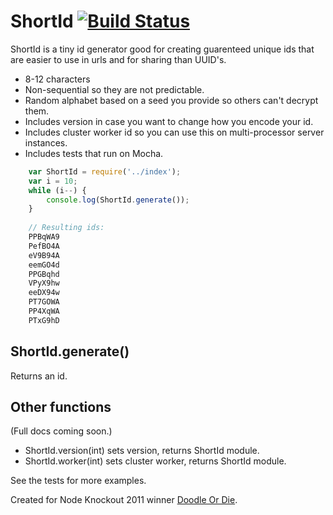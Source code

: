 # ShortId [![Build Status](https://secure.travis-ci.org/dylang/Shortid.png)](http://travis-ci.org/dylang/Shortid)

ShortId is a tiny id generator good for creating guarenteed unique ids that are easier to use in urls and for sharing than UUID's.

* 8-12 characters
* Non-sequential so they are not predictable.
* Random alphabet based on a seed you provide so others can't decrypt them.
* Includes version in case you want to change how you encode your id.
* Includes cluster worker id so you can use this on multi-processor server instances.
* Includes tests that run on Mocha.

```javascript
    var ShortId = require('../index');
    var i = 10;
    while (i--) {
        console.log(ShortId.generate());
    }
    
    // Resulting ids:
    PPBqWA9
    PefBO4A
    eV9B94A
    eemGO4d
    PPGBqhd
    VPyX9hw
    eeDX94w
    PT7GOWA
    PP4XqWA
    PTxG9hD
```

## ShortId.generate()

Returns an id.


## Other functions

(Full docs coming soon.)

* ShortId.version(int) sets version, returns ShortId module.
* ShortId.worker(int) sets cluster worker, returns ShortId module.

See the tests for more examples.

Created for Node Knockout 2011 winner [Doodle Or Die](http://doodleordie.com).